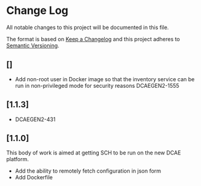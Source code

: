 # Change Log

All notable changes to this project will be documented in this file.

The format is based on [Keep a Changelog](http://keepachangelog.com/) 
and this project adheres to [Semantic Versioning](http://semver.org/).

## []

* Add non-root user in Docker image so that the inventory service can be run in non-privileged mode for security reasons DCAEGEN2-1555

## [1.1.3]

* DCAEGEN2-431

## [1.1.0]

This body of work is aimed at getting SCH to be run on the new DCAE platform.

* Add the ability to remotely fetch configuration in json form
* Add Dockerfile
